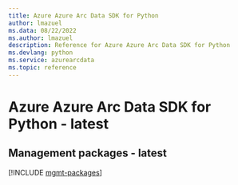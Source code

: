 ```yaml
---
title: Azure Azure Arc Data SDK for Python
author: lmazuel
ms.data: 08/22/2022
ms.author: lmazuel
description: Reference for Azure Azure Arc Data SDK for Python
ms.devlang: python
ms.service: azurearcdata
ms.topic: reference
---
```

# Azure Azure Arc Data SDK for Python - latest

## Management packages - latest
[!INCLUDE [mgmt-packages](azure-arc-data-mgmt-index.md)]